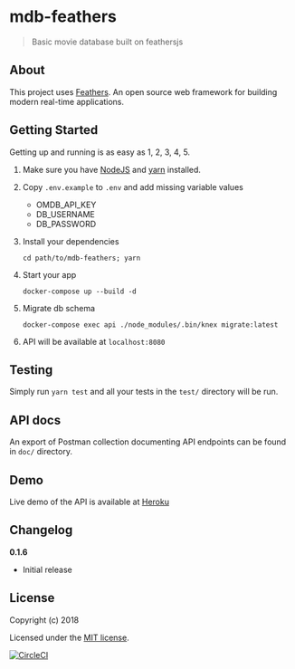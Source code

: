 # mdb-feathers

> Basic movie database built on feathersjs

## About

This project uses [Feathers](http://feathersjs.com). An open source web framework for building modern real-time applications.

## Getting Started

Getting up and running is as easy as 1, 2, 3, 4, 5.

1. Make sure you have [NodeJS](https://nodejs.org/) and [yarn](https://www.npmjs.com/) installed.
2. Copy `.env.example` to `.env` and add missing variable values
    - OMDB_API_KEY
    - DB_USERNAME
    - DB_PASSWORD
3. Install your dependencies

    ```
    cd path/to/mdb-feathers; yarn
    ```

4. Start your app

    ```
    docker-compose up --build -d
    ```
5. Migrate db schema
    ```
    docker-compose exec api ./node_modules/.bin/knex migrate:latest
    ```
5. API will be available at `localhost:8080`

## Testing

Simply run `yarn test` and all your tests in the `test/` directory will be run.

## API docs
An export of Postman collection documenting API endpoints can be found in `doc/` directory.

## Demo
Live demo of the API is available at [Heroku](https://mdb-feathers.herokuapp.com)

## Changelog

__0.1.6__

- Initial release

## License

Copyright (c) 2018

Licensed under the [MIT license](LICENSE).

[![CircleCI](https://circleci.com/gh/wlucjan/mdb-feathers/tree/develop.svg?style=svg)](https://circleci.com/gh/wlucjan/mdb-feathers/tree/develop)
